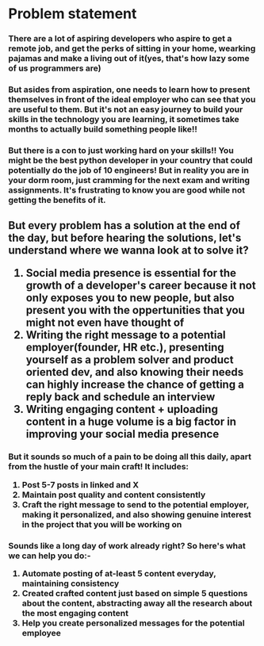 # Problem statement
<h3> 
  There are a lot of aspiring developers who aspire to get a remote job, and get the perks of sitting in your home, wearking pajamas and make a living out of it(yes, that's how lazy some of us programmers are)
</h3>
<h3>
  But asides from aspiration, one needs to learn how to present themselves in front of the ideal employer who can see that you are useful to them. But it's not an easy journey to build your skills in the technology you are learning, it sometimes take months to actually build something people like!!
</h3>
<h3>
  But there is a con to just working hard on your skills!! You might be the best python developer in your country that could potentially do the job of 10 engineers! But in reality you are in your dorm room, just cramming for the next exam and writing assignments. It's frustrating to know you are good while not getting the benefits of it.
</h3>
<h2>
  But every problem has a solution at the end of the day, but before hearing the solutions, let's understand where we wanna look at to solve it?
   <ol>
     <li>Social media presence is essential for the growth of a developer's career because it not only exposes you to new people, but also present you with the oppertunities that you might not even have thought of</li>
     <li>Writing the right message to a potential employer(founder, HR etc.), presenting yourself as a problem solver and product oriented dev, and also knowing their needs can highly increase the chance of getting a reply back and schedule an interview</li>
     <li>Writing engaging content + uploading content in a huge volume is a big factor in improving your social media presence</li>
   </ol>
</h2>
<b/>
<h3>
  But it sounds so much of a pain to be doing all this daily, apart from the hustle of your main craft! It includes:
  <ol>
    <li>
      Post 5-7 posts in linked and X
    </li>
    <li>
      Maintain post quality and content consistently
    </li>
    <li>
      Craft the right message to send to the potential employer, making it personalized, and also showing genuine interest in the project that you will be working on
    </li>
  </ol>
</h3>
<h3>
  Sounds like a long day of work already right? So here's what we can help you do:-
  <ol>
    <li>
      Automate posting of at-least 5 content everyday, maintaining consistency
    </li>
    <li>
      Created crafted content just based on simple 5 questions about the content, abstracting away all the research about the most engaging content
    </li>
    <li>
      Help you create personalized messages for the potential employee
    </li>
  </ol>
</h3>
